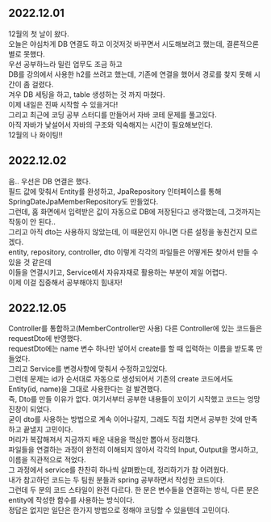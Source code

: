 ## 2022.12.01
12월의 첫 날이 왔다.  
오늘은 야심차게 DB 연결도 하고 이것저것 바꾸면서 시도해보려고 했는데, 결론적으론 별로 못했다.  
우선 공부하느라 밀린 업무도 조금 하고  
DB를 강의에서 사용한 h2를 쓰려고 했는데, 기존에 연결을 했어서 경로를 찾지 못해 시간이 좀 걸렸다.  
겨우 DB 세팅을 하고, table 생성하는 것 까지 마쳤다.  
이제 내일은 진짜 시작할 수 있을거다!  
그리고 최근에 코딩 공부 스터디를 만들어서 자바 코테 문제를 풀고있다.  
아직 자바가 낯설어서 자바의 구조와 익숙해지는 시간이 필요해보인다.  
12월의 나 화이팅!!  

## 2022.12.02
음.. 우선은 DB 연결은 했다.  
필드 값에 맞춰서 Entity를 완성하고, JpaRepository 인터페이스를 통해 SpringDateJpaMemberRepository도 만들었다.  
그런데, 홈 화면에서 입력받은 값이 자동으로 DB에 저장된다고 생각했는데, 그것까지는 작동이 안 된다..  
그리고 아직 dto는 사용하지 않았는데, 이 때문인지 아니면 다른 설정을 놓친건지 모르겠다.  
entity, repository, controller, dto 이렇게 각각의 파일들은 어떻게든 찾아서 만들 수 있을 것 같은데  
이들을 연결시키고, Service에서 자유자재로 활용하는 부분이 제일 어렵다.  
이제 이걸 집중해서 공부해야지 힘내자!  

## 2022.12.05
Controller를 통합하고(MemberController만 사용) 다른 Controller에 있는 코드들은 requestDto에 반영했다.  
requestDto에는 name 변수 하나만 넣어서 create를 할 때 입력하는 이름을 받도록 만들었다.  
그리고 Service를 변경사항에 맞춰서 수정하고있었다.  
그런데 문제는 id가 순서대로 자동으로 생성되어서 기존의 create 코드에서도 Entity(id, name)을 그대로 사용한다는 걸 발견했다.  
즉, Dto를 만들 이유가 없다. 여기서부터 공부한 내용들이 꼬이기 시작했고 코드는 엉망진창이 되었다.  
굳이 dto를 사용하는 방법으로 계속 이어나갈지, 그래도 직접 치면서 공부한 것에 만족하고 끝낼지 고민이다.  
머리가 복잡해져서 지금까지 배운 내용을 핵심만 뽑아서 정리했다.  
파일들을 연결하는 과정이 완전히 이해되지 않아서 각각의 Input, Output을 명시하고, 이름을 직관적으로 적었다.  
그 과정에서 service를 찬찬히 하나씩 살펴봤는데, 정리하기가 참 어려웠다.  
내가 참고하던 코드는 두 팀원 분들과 spring 공부하면서 작성한 코드이다.  
그런데 두 분의 코드 스타일이 완전 다르다. 한 분은 변수들을 연결하는 방식, 다른 분은 entity에 작성한 함수를 사용하는 방식이다.  
정답은 없지만 일단은 한가지 방법으로 정해야 코딩할 수 있을텐데 고민이다.  
